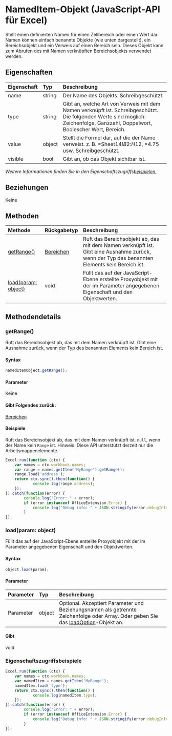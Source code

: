 # NamedItem-Objekt (JavaScript-API für Excel)

Stellt einen definierten Namen für einen Zellbereich oder einen Wert dar. Namen können einfach benannte Objekte (wie unten dargestellt), ein Bereichsobjekt und ein Verweis auf einen Bereich sein. Dieses Objekt kann zum Abrufen des mit Namen verknüpften Bereichsobjekts verwendet werden.

## Eigenschaften

| Eigenschaft     | Typ   |Beschreibung
|:---------------|:--------|:----------|
|name|string|Der Name des Objekts. Schreibgeschützt.|
|type|string|Gibt an, welche Art von Verweis mit dem Namen verknüpft ist. Schreibgeschützt. Die folgenden Werte sind möglich: Zeichenfolge, Ganzzahl, Doppelwort, Boolescher Wert, Bereich.|
|value|object|Stellt die Formel dar, auf die der Name verweist. z. B. =Sheet14!$B$2:$H$12, =4.75 usw. Schreibgeschützt.|
|visible|bool|Gibt an, ob das Objekt sichtbar ist.|

_Weitere Informationen finden Sie in den Eigenschaftszugriffs[beispielen.](#beispielen.)_

## Beziehungen
Keine


## Methoden

| Methode           | Rückgabetyp    |Beschreibung|
|:---------------|:--------|:----------|
|[getRange()](#getrange)|[Bereichen](range.md)|Ruft das Bereichsobjekt ab, das mit dem Namen verknüpft ist. Gibt eine Ausnahme zurück, wenn der Typ des benannten Elements kein Bereich ist.|
|[load(param: object)](#loadparam-object)|void|Füllt das auf der JavaScript-Ebene erstellte Proxyobjekt mit der im Parameter angegebenen Eigenschaft und den Objektwerten.|

## Methodendetails


### getRange()
Ruft das Bereichsobjekt ab, das mit dem Namen verknüpft ist. Gibt eine Ausnahme zurück, wenn der Typ des benannten Elements kein Bereich ist.

#### Syntax
```js
namedItemObject.getRange();
```

#### Parameter
Keine

#### Gibt Folgendes zurück:
[Bereichen](range.md)

#### Beispiele

Ruft das Bereichsobjekt ab, das mit dem Namen verknüpft ist. `null`, wenn der Name kein `Range` ist. Hinweis: Diese API unterstützt derzeit nur die Arbeitsmappenelemente.

```js
Excel.run(function (ctx) { 
    var names = ctx.workbook.names;
    var range = names.getItem('MyRange').getRange();
    range.load('address');
    return ctx.sync().then(function() {
            console.log(range.address);
    });
}).catch(function(error) {
        console.log("Error: " + error);
        if (error instanceof OfficeExtension.Error) {
            console.log("Debug info: " + JSON.stringify(error.debugInfo));
        }
});
```


### load(param: object)
Füllt das auf der JavaScript-Ebene erstellte Proxyobjekt mit der im Parameter angegebenen Eigenschaft und den Objektwerten.

#### Syntax
```js
object.load(param);
```

#### Parameter
| Parameter    | Typ   |Beschreibung|
|:---------------|:--------|:----------|
|Parameter|object|Optional. Akzeptiert Parameter und Beziehungsnamen als getrennte Zeichenfolge oder Array. Oder geben Sie das [loadOption](loadoption.md)-Objekt an.|

#### Gibt 
void
### Eigenschaftszugriffsbeispiele

```js
Excel.run(function (ctx) { 
    var names = ctx.workbook.names;
    var namedItem = names.getItem('MyRange');
    namedItem.load('type');
    return ctx.sync().then(function() {
            console.log(namedItem.type);
    });
}).catch(function(error) {
        console.log("Error: " + error);
        if (error instanceof OfficeExtension.Error) {
            console.log("Debug info: " + JSON.stringify(error.debugInfo));
        }
});
```
